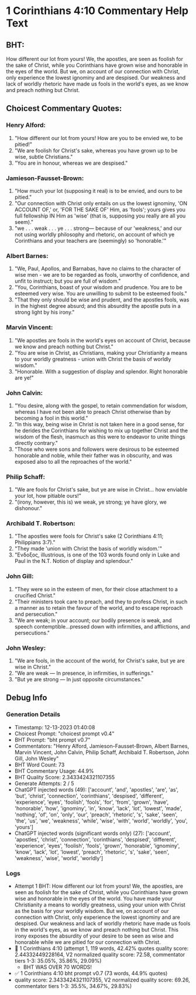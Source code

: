 # 1 Corinthians 4:10 Commentary Help Text

## BHT:
How different our lot from yours! We, the apostles, are seen as foolish for the sake of Christ, while you Corinthians have grown wise and honorable in the eyes of the world. But we, on account of our connection with Christ, only experience the lowest ignominy and are despised. Our weakness and lack of worldly rhetoric have made us fools in the world's eyes, as we know and preach nothing but Christ.

## Choicest Commentary Quotes:
### Henry Alford:
1. "How different our lot from yours! How are you to be envied we, to be pitied!"
2. "We are foolish for Christ's sake, whereas you have grown up to be wise, subtle Christians."
3. "You are in honour, whereas we are despised."

### Jamieson-Fausset-Brown:
1. "How much your lot (supposing it real) is to be envied, and ours to be pitied."
2. "Our connection with Christ only entails on us the lowest ignominy, 'ON ACCOUNT OF,' or, 'FOR THE SAKE OF' Him, as 'fools'; yours gives you full fellowship IN Him as 'wise' (that is, supposing you really are all you seem)."
3. "we . . . weak . . . ye . . . strong— because of our 'weakness,' and our not using worldly philosophy and rhetoric, on account of which ye Corinthians and your teachers are (seemingly) so 'honorable.'"

### Albert Barnes:
1. "We, Paul, Apollos, and Barnabas, have no claims to the character of wise men - we are to be regarded as fools, unworthy of confidence, and unfit to instruct; but you are full of wisdom."
2. "You, Corinthians, boast of your wisdom and prudence. You are to be esteemed very wise. You are unwilling to submit to be esteemed fools."
3. "That they only should be wise and prudent, and the apostles fools, was in the highest degree absurd; and this absurdity the apostle puts in a strong light by his irony."

### Marvin Vincent:
1. "We apostles are fools in the world's eyes on account of Christ, because we know and preach nothing but Christ."
2. "You are wise in Christ, as Christians, making your Christianity a means to your worldly greatness - union with Christ the basis of worldly wisdom."
3. "Honorable. With a suggestion of display and splendor. Right honorable are ye!"

### John Calvin:
1. "You desire, along with the gospel, to retain commendation for wisdom, whereas I have not been able to preach Christ otherwise than by becoming a fool in this world."
2. "In this way, being wise in Christ is not taken here in a good sense, for he derides the Corinthians for wishing to mix up together Christ and the wisdom of the flesh, inasmuch as this were to endeavor to unite things directly contrary."
3. "Those who were sons and followers were desirous to be esteemed honorable and noble, while their father was in obscurity, and was exposed also to all the reproaches of the world."

### Philip Schaff:
1. "We are fools for Christ's sake, but ye are wise in Christ... how enviable your lot, how pitiable ours!"
2. "(irony, however, this is) we weak, ye strong; ye have glory, we dishonour."

### Archibald T. Robertson:
1. "The apostles were fools for Christ's sake (2 Corinthians 4:11; Philippians 3:7)."
2. "They made 'union with Christ the basis of worldly wisdom.'"
3. "Ενδοξος, illustrious, is one of the 103 words found only in Luke and Paul in the N.T. Notion of display and splendour."

### John Gill:
1. "They were so in the esteem of men, for their close attachment to a crucified Christ."
2. "Their ministers took care to preach, and they to profess Christ, in such a manner as to retain the favour of the world, and to escape reproach and persecution."
3. "We are weak; in your account; our bodily presence is weak, and speech contemptible...pressed down with infirmities, and afflictions, and persecutions."


### John Wesley:
1. "We are fools, in the account of the world, for Christ's sake, but ye are wise in Christ." 
2. "We are weak — In presence, in infirmities, in sufferings."
3. "But ye are strong — In just opposite circumstances."


## Debug Info
### Generation Details
- Timestamp: 12-13-2023 01:40:08
- Choicest Prompt: "choicest prompt v0.4"
- BHT Prompt: "bht prompt v0.7"
- Commentators: "Henry Alford, Jamieson-Fausset-Brown, Albert Barnes, Marvin Vincent, John Calvin, Philip Schaff, Archibald T. Robertson, John Gill, John Wesley"
- BHT Word Count: 73
- BHT Commentary Usage: 44.9%
- BHT Quality Score: 2.3433424321107355
- Generate Attempts: 2 / 5
- ChatGPT injected words (49):
	['account', 'and', 'apostles', 'are', 'as', 'but', 'christ', 'connection', 'corinthians', 'despised', 'different', 'experience', 'eyes', 'foolish', 'fools', 'for', 'from', 'grown', 'have', 'honorable', 'how', 'ignominy', 'in', 'know', 'lack', 'lot', 'lowest', 'made', 'nothing', 'of', 'on', 'only', 'our', 'preach', 'rhetoric', 's', 'sake', 'seen', 'the', 'us', 'we', 'weakness', 'while', 'wise', 'with', 'world', 'worldly', 'you', 'yours']
- ChatGPT injected words (significant words only) (27):
	['account', 'apostles', 'christ', 'connection', 'corinthians', 'despised', 'different', 'experience', 'eyes', 'foolish', 'fools', 'grown', 'honorable', 'ignominy', 'know', 'lack', 'lot', 'lowest', 'preach', 'rhetoric', 's', 'sake', 'seen', 'weakness', 'wise', 'world', 'worldly']

### Logs
- Attempt 1 BHT: How different our lot from yours! We, the apostles, are seen as foolish for the sake of Christ, while you Corinthians have grown wise and honorable in the eyes of the world. You have made your Christianity a means to worldly greatness, using your union with Christ as the basis for your worldly wisdom. But we, on account of our connection with Christ, only experience the lowest ignominy and are despised. Our weakness and lack of worldly rhetoric have made us fools in the world's eyes, as we know and preach nothing but Christ. This irony exposes the absurdity of your desire to be seen as wise and honorable while we are pitied for our connection with Christ.
- 🔄 1 Corinthians 4:10 (attempt 1, 119 words, 42.42% quotes quality score: 2.44332449228164, V2 normalized quality score: 72.58, commentator tiers 1-3: 35.05%, 35.86%, 29.09%) 
	- BHT WAS OVER 70 WORDS!
- ✅ 1 Corinthians 4:10 bht prompt v0.7 (73 words, 44.9% quotes)
- quality score: 2.3433424321107355, V2 normalized quality score: 69.26, commentator tiers 1-3: 35.5%, 34.67%, 29.83%)
